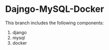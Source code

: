 # Dajngo-MySQL-Docker

This branch includes the following components:

1. django
2. mysql
3. docker

